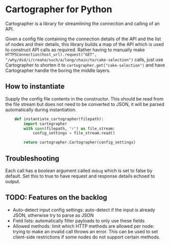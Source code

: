 # Cartographer for Python

Cartographer is a library for streamlining the connection and calling of an API.

Given a config file containing the connection details of the API and the list of nodes and their details, this library builds a map of the API which is used to construct API calls as required. Rather having to manually make `HTTPSConnection(host_url).request("GET", "/why/did/i/create/such/a/long/chain/to/cake-selection")` calls, just use Cartographer to shorten it to `cartographer.get("cake-selection")` and have Cartographer handle the boring the middle layers.

## How to instantiate

Supply the config file contents in the constructor. This should be read from the file stream but does not need to be converted to JSON, it will be parsed automatically during instantiation.

```python
    def instantiate_cartographer(filepath):
        import cartographer
        with open(filepath, "r") as file_stream:
            config_settings = file_stream.read()

        return cartographer.Cartographer(config_settings)
```

## Troubleshooting

Each call has a boolean argument called `debug` which is set to false by default. Set this to true to have request and response details echoed to output.

## TODO: Features on the backlog

- Auto-detect input config settings: auto-detect if the input is already JSON, otherwise try to parse as JSON
- Field lists: automatically filter payloads to only use these fields
- Allowed methods: limit which HTTP methods are allowed per node: trying to make an invalid call throws an error. This can be used to set client-side restrictions if some nodes do not support certain methods.